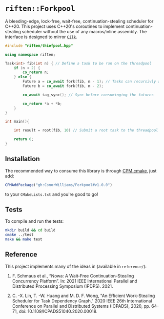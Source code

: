 # `riften::Forkpool`

A bleeding-edge, lock-free, wait-free, continuation-stealing scheduler for C++20. This project uses C++20's coroutines to implement continuation-stealing scheduler without the use of any macros/inline assembly. The interface is designed to mirror [`Cilk`](https://en.wikipedia.org/wiki/Cilk). 

```C++
#include "riften/thiefpool.hpp"

using namespace riften;

Task<int> fib(int n) { // Define a task to be run on the threadpool
    if (n < 2) {
        co_return n;
    } else {
        Future a = co_await fork(fib, n - 1); // Tasks can recursivly spawn tasks 
        Future b = co_await fork(fib, n - 2);

        co_await tag_sync(); // Sync before consuminging the futures

        co_return *a + *b;
    }
}

int main(){

    int result = root(fib, 10) // Submit a root task to the threadpool and block until it completes

    return 0;
}

```



## Installation

The recommended way to consume this library is through [CPM.cmake](https://github.com/cpm-cmake/CPM.cmake), just add:

```CMake
CPMAddPackage("gh:ConorWilliams/Forkpool#v1.0.0")
```
to your `CMakeLists.txt` and you're good to go!

## Tests

To compile and run the tests:
```zsh
mkdir build && cd build
cmake ../test
make && make test
```

## Reference

This project implements many of the ideas in (available in `reference/`):

1. F. Schmaus et al., “Nowa: A Wait-Free Continuation-Stealing
Concurrency Platform”. In: 2021 IEEE International Parallel and
Distributed Processing Symposium (IPDPS). 2021.

2. C. -X. Lin, T. -W. Huang and M. D. F. Wong, "An Efficient Work-Stealing Scheduler for Task Dependency Graph," 2020 IEEE 26th International Conference on Parallel and Distributed Systems (ICPADS), 2020, pp. 64-71, doi: 10.1109/ICPADS51040.2020.00018.

